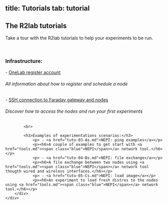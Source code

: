 title: Tutorials
tab: tutorial
---

<script type="text/javascript">loadMenu();</script>

<div class="container">
	<div class="row">
		<div class="col-md-12 intro">
			<h2>
			</h2>
			<h2>
				<a name="main"></a>The <span class="blue">R2lab</span> tutorials
			</h2>
			<p>Take a tour with the R2lab tutorials to help your experiments to be run.</p>
			<p>&nbsp;</p>
		</div>
	</div>
	<div class="row">
		<div class="col-md-8 text-block">
			<h3>Infrastructure:</h3>
				<p> - <a href="tuto-01-registration.md">OneLab register account</a></p>
				<p><h6>All information about how to register and schedule a node</h6></p>
				<p> - <a href="tuto-02-shell-tools.md">SSH connection to Faraday gateway and nodes</a></p>
				<p><h6>Discover how to access the nodes and run your first experiments</h6></p>
			
			<br>

			<h3>Examples of experimentations scenarios:</h3>
				<p> - <a href="tuto-03-As.md">NEPI: ping examples</a></p>
				<p><h6>A couple of examples to get start with <a href="tools.md"><span class="blue">NEPI</span></a> network tool.</h6></p>
				<p> - <a href="tuto-04-Bs.md">NEPI: file exchange</a></p>
				<p><h6>A file exchange between two nodes using <a href="tools.md"><span class="blue">NEPI</span></a> network tool thougth wired and wireless interfaces.</h6></p>
				<p> - <a href="tuto-05-Cs.md">NEPI: load image</a></p>
				<p><h6>An experiment to load fresh distros to the nodes using <a href="tools.md"><span class="blue">NEPI</span></a> network tool.</h6></p>
		</div>
	</div>
</div>
